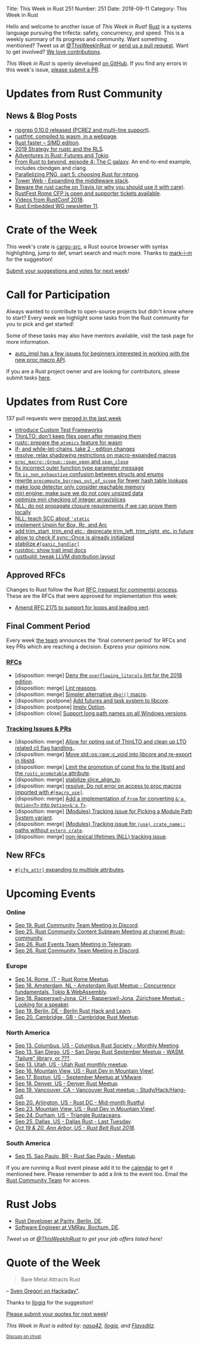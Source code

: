 Title: This Week in Rust 251
Number: 251
Date: 2018-09-11
Category: This Week in Rust

Hello and welcome to another issue of *This Week in Rust*!
[Rust](http://rust-lang.org) is a systems language pursuing the trifecta: safety, concurrency, and speed.
This is a weekly summary of its progress and community.
Want something mentioned? Tweet us at [@ThisWeekInRust](https://twitter.com/ThisWeekInRust) or [send us a pull request](https://github.com/cmr/this-week-in-rust).
Want to get involved? [We love contributions](https://github.com/rust-lang/rust/blob/master/CONTRIBUTING.md).

*This Week in Rust* is openly developed [on GitHub](https://github.com/cmr/this-week-in-rust).
If you find any errors in this week's issue, [please submit a PR](https://github.com/cmr/this-week-in-rust/pulls).

# Updates from Rust Community

## News & Blog Posts

* [ripgrep 0.10.0 released (PCRE2 and multi-line support)](https://github.com/BurntSushi/ripgrep/releases/tag/0.10.0).
* [rustfmt, compiled to wasm, in a webpage](https://alexcrichton.github.io/rustfmt-wasm/).
* [Rust faster – SIMD edition](https://llogiq.github.io/2018/09/06/fast.html).
* [2019 Strategy for rustc and the RLS](https://internals.rust-lang.org/t/2019-strategy-for-rustc-and-the-rls/8361).
* [Adventures in Rust: Futures and Tokio](http://bryangilbert.com/post/code/rust/adventures-futures-tokio-rust/).
* [From Rust to beyond, episode 4: The C galaxy](https://mnt.io/2018/09/11/from-rust-to-beyond-the-c-galaxy/). An end-to-end example, includes cbindgen and clang.
* [Parallelizing PNG, part 5: choosing Rust for mtpng](https://brionv.com/log/2018/09/09/parallelizing-png-part-5-choosing-rust-for-mtpng/).
* [Tower Web - Expanding the middleware stack](https://medium.com/@carllerche/tower-web-expanding-the-middleware-stack-f9bf55bfa109).
* [Beware the rust cache on Travis (or why you should use it with care)](https://levans.fr/rust_travis_cache.html).
* [RustFest Rome CFP is open and supporter tickets available](https://blog.rustfest.eu/this-week-in-rustfest-0-cfp-and-tickets).
* [Videos from RustConf 2018](https://www.youtube.com/playlist?list=PL85XCvVPmGQi3tivxDDF1hrT9qr5hdMBZ).
* [Rust Embedded WG newsletter 11](https://rust-embedded.github.io/blog/2018-09-09-newsletter-11/).

# Crate of the Week

This week's crate is [cargo-src](https://crates.io/crates/cargo-src), a Rust source browser with syntax highlighting, jump to def, smart search and much more. Thanks to [mark-i-m](https://users.rust-lang.org/t/crate-of-the-week/2704/452) for the suggestion!

[Submit your suggestions and votes for next week][submit_crate]!

[submit_crate]: https://users.rust-lang.org/t/crate-of-the-week/2704

# Call for Participation

Always wanted to contribute to open-source projects but didn't know where to start?
Every week we highlight some tasks from the Rust community for you to pick and get started!

Some of these tasks may also have mentors available, visit the task page for more information.

* [auto_impl has a few issues for beginners interested in working with the new proc macro API](https://users.rust-lang.org/t/twir-call-for-participation/4821/204).

If you are a Rust project owner and are looking for contributors, please submit tasks [here][guidelines].

[guidelines]: https://users.rust-lang.org/t/twir-call-for-participation/4821

# Updates from Rust Core

137 pull requests were [merged in the last week][merged]

[merged]: https://github.com/search?q=is%3Apr+org%3Arust-lang+is%3Amerged+merged%3A2018-09-03..2018-09-10

* [introduce Custom Test Frameworks](https://github.com/rust-lang/rust/pull/53410)
* [ThinLTO: don't keep files open after mmaping them](https://github.com/rust-lang/rust/pull/53962)
* [rustc: prepare the `atomics` feature for wasm](https://github.com/rust-lang/rust/pull/53878)
* [if- and while-let-chains, take 2 - edition changes](https://github.com/rust-lang/rust/pull/53854)
* [resolve: relax shadowing restrictions on macro-expanded macros](https://github.com/rust-lang/rust/pull/53778)
* [`proc_macro::Group::span_open` and `span_close`](https://github.com/rust-lang/rust/pull/53902)
* [fix incorrect outer function type parameter message](https://github.com/rust-lang/rust/pull/53960)
* [fix `is_non_exhaustive` confusion between structs and enums](https://github.com/rust-lang/rust/pull/53721)
* [rewrite `precompute_borrows_out_of_scope` for fewer hash table lookups](https://github.com/rust-lang/rust/pull/53942)
* [make loop detector only consider reachable memory](https://github.com/rust-lang/rust/pull/52626)
* [miri engine: make sure we do not copy unsized data](https://github.com/rust-lang/rust/pull/53883)
* [optimize miri checking of integer array/slices](https://github.com/rust-lang/rust/pull/53903)
* [NLL: do not propagate closure requirements if we can prove them locally](https://github.com/rust-lang/rust/pull/53745)
* [NLL: teach SCC about `'static`](https://github.com/rust-lang/rust/pull/53327)
* [implement Unpin for Box, Rc, and Arc](https://github.com/rust-lang/rust/pull/53874)
* [add trim_start, trim_end etc.; deprecate trim_left, trim_right, etc. in future](https://github.com/rust-lang/rust/pull/52994)
* [allow to check if sync::Once is already initialized](https://github.com/rust-lang/rust/pull/53027)
* [stabilize `#[panic_handler]`](https://github.com/rust-lang/rust/pull/51366)
* [rustdoc: show trait impl docs](https://github.com/rust-lang/rust/pull/51885)
* [rustbuild: tweak LLVM distribution layout](https://github.com/rust-lang/rust/pull/53955)

## Approved RFCs

Changes to Rust follow the Rust [RFC (request for comments)
process](https://github.com/rust-lang/rfcs#rust-rfcs). These
are the RFCs that were approved for implementation this week:

* [Amend RFC 2175 to support for loops and leading vert](https://github.com/rust-lang/rfcs/pull/2530).

## Final Comment Period

Every week [the team](https://www.rust-lang.org/team.html) announces the
'final comment period' for RFCs and key PRs which are reaching a
decision. Express your opinions now.

### [RFCs](https://github.com/rust-lang/rfcs/labels/final-comment-period)

* [disposition: merge] [Deny the `overflowing_literals` lint for the 2018 edition](https://github.com/rust-lang/rfcs/pull/2438).
* [disposition: merge] [Lint reasons](https://github.com/rust-lang/rfcs/pull/2383).
* [disposition: merge] [Simpler alternative `dbg!()` macro](https://github.com/rust-lang/rfcs/pull/2361).
* [disposition: postpone] [Add futures and task system to libcore](https://github.com/rust-lang/rfcs/pull/2418).
* [disposition: postpone] [Imply Option](https://github.com/rust-lang/rfcs/pull/2180).
* [disposition: close] [Support long path names on all Windows versions](https://github.com/rust-lang/rfcs/pull/2188).

### [Tracking Issues & PRs](https://github.com/rust-lang/rust/labels/final-comment-period)

* [disposition: merge] [Allow for opting out of ThinLTO and clean up LTO related cli flag handling.](https://github.com/rust-lang/rust/pull/53950).
* [disposition: merge] [Move std::os::raw::c_void into libcore and re-export in libstd](https://github.com/rust-lang/rust/pull/53910).
* [disposition: merge] [Limit the promotion of const fns to the libstd and the `rustc_promotable` attribute](https://github.com/rust-lang/rust/pull/53851).
* [disposition: merge] [stabilize slice_align_to](https://github.com/rust-lang/rust/pull/53754).
* [disposition: merge] [resolve: Do not error on access to proc macros imported with `#[macro_use]`](https://github.com/rust-lang/rust/pull/53461).
* [disposition: merge] [Add a implementation of `From` for converting `&'a Option<T>` into `Option<&'a T>`](https://github.com/rust-lang/rust/pull/53218).
* [disposition: merge] [(Modules) Tracking issue for Picking a Module Path System variant](https://github.com/rust-lang/rust/issues/53130).
* [disposition: merge] [(Modules) Tracking issue for `(use) crate_name::` paths without `extern crate`](https://github.com/rust-lang/rust/issues/53128).
* [disposition: merge] [non-lexical lifetimes (NLL) tracking issue](https://github.com/rust-lang/rust/issues/43234).

## New RFCs

* [`#[cfg_attr]` expanding to multiple attributes](https://github.com/rust-lang/rfcs/pull/2539).

# Upcoming Events

### Online

* [Sep 19. Rust Community Team Meeting in Discord](https://discordapp.com/channels/442252698964721669/443773747350994945).
* [Sep 25. Rust Community Content Subteam Meeting at channel #rust-community](irc://irc.mozilla.org/rust-community).
* [Sep 26. Rust Events Team Meeting in Telegram](https://t.me/joinchat/EkKINhHCgZ9llzvPidOssA).
* [Sep 26. Rust Community Team Meeting in Discord](https://discordapp.com/channels/442252698964721669/443773747350994945).

### Europe

* [Sep 14. Rome, IT - Rust Rome Meetup](https://www.meetup.com/it-IT/Rust-Roma/events/254404386/).
* [Sep 18. Amsterdam, NL - Amsterdam Rust Meetup - Concurrency fundamentals, Tokio & WebAssembly](https://www.meetup.com/Rust-Amsterdam/events/253425558).
* [Sep 18. Rapperswil-Jona, CH - Rapperswil-Jona, Zürichsee Meetup - Looking for a speaker](https://www.meetup.com/de-DE/Rust-Zurich/events/251682152/).
* [Sep 19. Berlin, DE - Berlin Rust Hack and Learn](https://www.meetup.com/opentechschool-berlin/events/253541005/).
* [Sep 20. Cambridge, GB - Cambridge Rust Meetup](https://www.meetup.com/Cambridge-Rust-Meetup/events/pzwshpyxmbbc/).

### North America

* [Sep 13. Columbus, US - Columbus Rust Society - Monthly Meeting](https://www.meetup.com/columbus-rs/events/dbcfrpyxmbrb/).
* [Sep 13. San Diego, US - San Diego Rust September Meetup - WASM, "failure" library, or ???](https://www.meetup.com/San-Diego-Rust/events/253862312/).
* [Sep 13. Utah, US - Utah Rust monthly meetup](https://www.meetup.com/utahrust/events/253965052/).
* [Sep 16. Mountain View, US - Rust Dev in Mountain View!](https://www.meetup.com/Rust-Dev-in-Mountain-View/events/glnfcpyxmbvb/).
* [Sep 17. Boston, US - September Meetup at VMware](https://www.meetup.com/BostonRust/events/254400823/).
* [Sep 18. Denver, US - Denver Rust Meetup](https://www.meetup.com/Rust-Boulder-Denver/events/254386309/).
* [Sep 19. Vancouver, CA - Vancouver Rust meetup - Study/Hack/Hang-out](https://www.meetup.com/Vancouver-Rust/events/dqldspyxmbzb/).
* [Sep 20. Arlington, US - Rust DC - Mid-month Rustful](https://www.meetup.com/RustDC/events/253787454).
* [Sep 23. Mountain View, US - Rust Dev in Mountain View!](https://www.meetup.com/Rust-Dev-in-Mountain-View/events/glnfcpyxmbfc/).
* [Sep 24. Durham, US - Triangle Rustaceans](https://www.meetup.com/triangle-rustaceans/events/mfglwpyxmbgc/).
* [Sep 25. Dallas, US - Dallas Rust - Last Tuesday](https://www.meetup.com/Dallas-Rust/events/zfgwzmyxmbhc/).
* *[Oct 19 & 20. Ann Arbor, US - Rust Belt Rust 2018](https://rust-belt-rust.com/).*

### South America

* [Sep 15. Sao Paulo, BR - Rust Sao Paulo - Meetup](https://www.meetup.com/Rust-Sao-Paulo-Meetup/events/253842754/).

If you are running a Rust event please add it to the [calendar] to get
it mentioned here. Please remember to add a link to the event too.
Email the [Rust Community Team][community] for access.

[calendar]: https://www.google.com/calendar/embed?src=apd9vmbc22egenmtu5l6c5jbfc%40group.calendar.google.com
[community]: mailto:community-team@rust-lang.org

# Rust Jobs

* [Rust Developer at Parity, Berlin, DE](https://paritytech.io/jobs/).
* [Software Engineer at VMRay, Bochum, DE](https://careers.vmray.com/apply-software-engineer-rust-en/).

*Tweet us at [@ThisWeekInRust](https://twitter.com/ThisWeekInRust) to get your job offers listed here!*

# Quote of the Week

> Bare Metal Attracts Rust

– [Sven Gregori on Hackaday"](https://hackaday.com/2018/09/08/pun-intended-bare-metal-attracts-rust/).

Thanks to [llogiq](https://users.rust-lang.org/u/llogiq) for the suggestion!

[Please submit your quotes for next week](http://users.rust-lang.org/t/twir-quote-of-the-week/328)!

*This Week in Rust is edited by: [nasa42](https://github.com/nasa42), [llogiq](https://github.com/llogiq), and [Flavsditz](https://github.com/Flavsditz).*

<small>[Discuss on r/rust]().</small>
